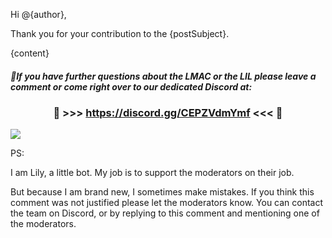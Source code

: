 Hi @{author},

Thank you for your contribution to the {postSubject}.

{content}

##### 💬If you have further questions about the LMAC or the LIL please leave a comment or come right over to our dedicated Discord at:

### <center> 📢 >>> https://discord.gg/CEPZVdmYmf <<< 📢 

[![](https://images.hive.blog/DQmPCwW7WLG4PANvAnLSuMHqnnM4DGqyWEGyFRvcxd2ujo3/div-line-1200px.png)](/trending/hive-174695)

PS:

I am Lily, a little bot. My job is to support the moderators on their job.

But because I am brand new, I sometimes make mistakes. 
If  you think  this comment was not justified please let the moderators know. You can contact the team on Discord, or by replying to this comment and mentioning one of the moderators.

